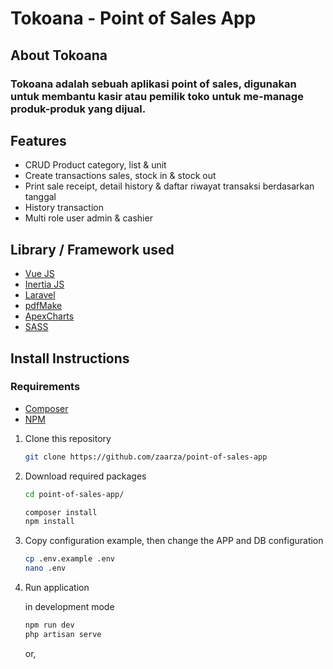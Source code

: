 # Tokoana - Point of Sales App

## About Tokoana

### Tokoana adalah sebuah aplikasi point of sales, digunakan untuk membantu kasir atau pemilik toko untuk me-manage produk-produk yang dijual.

## Features

-   CRUD Product category, list & unit
-   Create transactions sales, stock in & stock out
-   Print sale receipt, detail history & daftar riwayat transaksi berdasarkan tanggal
-   History transaction
-   Multi role user admin & cashier

## Library / Framework used

-   [Vue JS](vuejs.org)
-   [Inertia JS](https://inertiajs.com/)
-   [Laravel](laravel.com)
-   [pdfMake](pdfmake.github.io)
-   [ApexCharts](https://apexcharts.com/)
-   [SASS](sass.com)

## Install Instructions

### Requirements

-   [Composer]()
-   [NPM]()

1. Clone this repository

    ```sh
    git clone https://github.com/zaarza/point-of-sales-app
    ```

2. Download required packages

    ```sh
    cd point-of-sales-app/

    composer install
    npm install
    ```

3. Copy configuration example, then change the APP and DB configuration

    ```sh
    cp .env.example .env
    nano .env
    ```

4. Run application

    in development mode

    ```sh
    npm run dev
    php artisan serve
    ```

    or,
